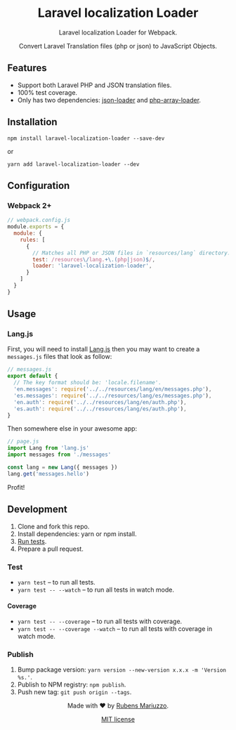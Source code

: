 <div align=center>

# Laravel localization Loader

Laravel localization Loader for Webpack.

Convert Laravel Translation files (php or json) to JavaScript Objects.

</div>

## Features

 - Support both Laravel PHP and JSON translation files.
 - 100% test coverage.
 - Only has two dependencies: [json-loader](https://github.com/webpack-contrib/json-loader) and [php-array-loader](https://github.com/rmariuzzo/php-array-loader).

## Installation

```shell
npm install laravel-localization-loader --save-dev
```

or

```shell
yarn add laravel-localization-loader --dev
```

## Configuration

### Webpack 2+

```js
// webpack.config.js
module.exports = {
  module: {
    rules: [
      {
        // Matches all PHP or JSON files in `resources/lang` directory.
        test: /resources\/lang.+\.(php|json)$/,
        loader: 'laravel-localization-loader',
      }
    ]
  }
}
```

## Usage

### Lang.js

First, you will need to install [Lang.js](https://github.com/rmariuzzo/Lang.js) then you may want to create a `messages.js` files that look as follow:

```js
// messages.js
export default {
  // The key format should be: 'locale.filename'.
  'en.messages': require('../../resources/lang/en/messages.php'),
  'es.messages': require('../../resources/lang/es/messages.php'),
  'en.auth': require('../../resources/lang/en/auth.php'),
  'es.auth': require('../../resources/lang/es/auth.php'),
}
```

Then somewhere else in your awesome app:

```js
// page.js
import Lang from 'lang.js'
import messages from './messages'

const lang = new Lang({ messages })
lang.get('messages.hello')
```

Profit!

## Development

  1. Clone and fork this repo.
  2. Install dependencies: yarn or npm install.
  3. [Run tests](#test).
  4. Prepare a pull request.

### Test

  - `yarn test` – to run all tests.
  - `yarn test -- --watch` – to run all tests in watch mode.

#### Coverage

  - `yarn test -- --coverage` – to run all tests with coverage.
  - `yarn test -- --coverage --watch` – to run all tests with coverage in watch mode.

### Publish

  1. Bump package version: `yarn version --new-version x.x.x -m 'Version %s.'`.
  2. Publish to NPM registry: `npm publish`.
  3. Push new tag: `git push origin --tags`.

<div align=center>

Made with :heart: by [Rubens Mariuzzo](https://github.com/rmariuzzo).

[MIT license](LICENSE)

</div>
